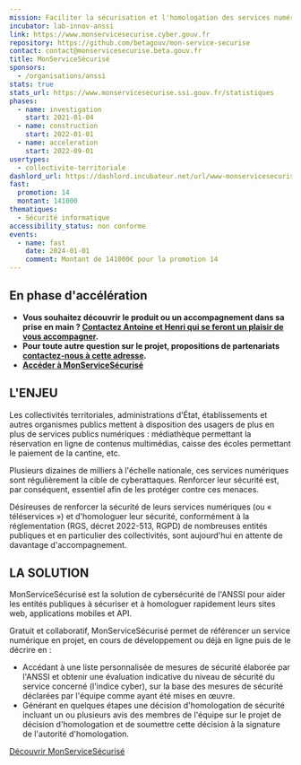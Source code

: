 ```yaml
---
mission: Faciliter la sécurisation et l'homologation des services numériques
incubator: lab-innov-anssi
link: https://www.monservicesecurise.cyber.gouv.fr
repository: https://github.com/betagouv/mon-service-securise
contact: contact@monservicesecurise.beta.gouv.fr
title: MonServiceSécurisé
sponsors:
  - /organisations/anssi
stats: true
stats_url: https://www.monservicesecurise.ssi.gouv.fr/statistiques
phases:
  - name: investigation
    start: 2021-01-04
  - name: construction
    start: 2022-01-01
  - name: acceleration
    start: 2022-09-01
usertypes:
  - collectivite-territoriale
dashlord_url: https://dashlord.incubateur.net/url/www-monservicesecurise-ssi-gouv-fr/
fast:
  promotion: 14
  montant: 141000
thematiques:
  - Sécurité informatique
accessibility_status: non conforme
events:
  - name: fast
    date: 2024-01-01
    comment: Montant de 141000€ pour la promotion 14
---
```

## En phase d'accélération

- **Vous souhaitez découvrir le produit ou un accompagnement dans sa prise en main ? [Contactez Antoine et Henri qui se feront un plaisir de vous accompagner](mailto:support@monservicesecurise.beta.gouv.fr).**
- **Pour toute autre question sur le projet, propositions de partenariats [contactez-nous à cette adresse](mailto:contact@monservicesecurise.beta.gouv.fr).**
- **[Accéder à MonServiceSécurisé](https://www.monservicesecurise.ssi.gouv.fr)**

## L'ENJEU

Les collectivités territoriales, administrations d'État, établissements et
autres organismes publics mettent à disposition des usagers de plus en plus
de services publics numériques : médiathèque permettant la réservation en
ligne de contenus multimédias, caisse des écoles permettant le paiement de la
cantine, etc.

Plusieurs dizaines de milliers à l'échelle nationale,
ces services numériques sont régulièrement la cible de cyberattaques.
Renforcer leur sécurité est, par conséquent,
essentiel afin de les protéger contre ces menaces.

Désireuses de renforcer la sécurité de leurs services numériques (ou « téléservices »)
et d'homologuer leur sécurité, conformément à la réglementation (RGS, décret 2022-513, RGPD)
de nombreuses entités publiques et en particulier des collectivités, sont
aujourd'hui en attente de davantage d'accompagnement.

## LA SOLUTION

MonServiceSécurisé est la solution de cybersécurité de l'ANSSI
pour aider les entités publiques à sécuriser et à homologuer rapidement leurs sites web, applications mobiles et API.

Gratuit et collaboratif, MonServiceSécurisé permet de référencer un service numérique en projet, en cours de
développement ou déjà en ligne puis de le décrire en :

- Accédant à une liste personnalisée de mesures de sécurité élaborée par l'ANSSI et obtenir une évaluation
  indicative du niveau de sécurité du service concerné (l'indice cyber), sur la base des mesures de sécurité déclarées
  par l'équipe comme ayant été mises en œuvre.
- Générant en quelques étapes une décision d'homologation de sécurité incluant un ou plusieurs avis des membres
  de l'équipe sur le projet de décision d'homologation et de soumettre cette décision à la signature de l'autorité d'homologation.

[Découvrir MonServiceSécurisé](https://www.monservicesecurise.ssi.gouv.fr/)
